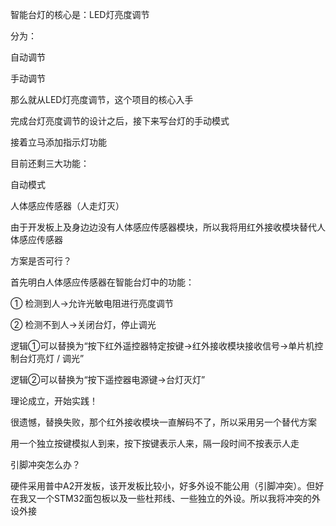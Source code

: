 智能台灯的核心是：LED灯亮度调节

分为：

自动调节

手动调节



那么就从LED灯亮度调节，这个项目的核心入手

完成台灯亮度调节的设计之后，接下来写台灯的手动模式

接着立马添加指示灯功能

目前还剩三大功能：

自动模式

人体感应传感器（人走灯灭）





由于开发板上及身边边没有人体感应传感器模块，所以我将用红外接收模块替代人体感应传感器

方案是否可行？

首先明白人体感应传感器在智能台灯中的功能：

① 检测到人→允许光敏电阻进行亮度调节

② 检测不到人→关闭台灯，停止调光

逻辑①可以替换为“按下红外遥控器特定按键→红外接收模块接收信号→单片机控制台灯亮灯 / 调光”

逻辑②可以替换为“按下遥控器电源键→台灯灭灯”

理论成立，开始实践！

很遗憾，替换失败，那个红外接收模块一直解码不了，所以采用另一个替代方案

用一个独立按键模拟人到来，按下按键表示人来，隔一段时间不按表示人走



引脚冲突怎么办？

硬件采用普中A2开发板，该开发板比较小，好多外设不能公用（引脚冲突）。但好在我又一个STM32面包板以及一些杜邦线、一些独立的外设。所以我将冲突的外设外接